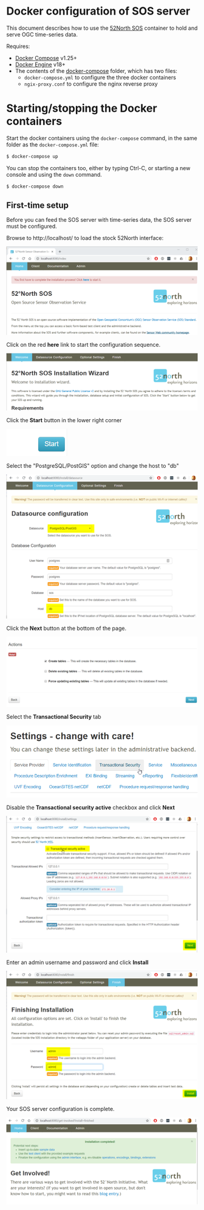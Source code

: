 ﻿# Docker configuration of SOS server

This document describes how to use the [52North SOS](https://hub.docker.com/r/52north/sos/) container to hold and serve OGC time-series data.

Requires:
- [Docker Compose](https://docs.docker.com/compose/install/) v1.25+
- [Docker Engine](https://docs.docker.com/install/) v18+
- The contents of the [docker-compose](./docker-compose) folder, which has two files:
  - `docker-compose.yml` to configure the three docker containers
  - `ngix-proxy.conf` to configure the nginx reverse proxy

# Starting/stopping the Docker containers

Start the docker containers using the `docker-compose` command, in the same folder as the `docker-compose.yml` file:

```sh
$ docker-compose up
```

You can stop the containers too, either by typing Ctrl-C, or starting a new console and using the `down` command.

```sh
$ docker-compose down
```

## First-time setup

Before you can feed the SOS server with time-series data, the SOS server must be configured.

Browse to http://localhost/ to load the stock 52North interface:

![Click Here To Start Installation](ClickHereToStartInstallation.png)

Click on the red **here** link to start the configuration sequence.

![Install Start Page](InstallStartPage.png)

Click the **Start** button in the lower right corner

![Start Button](StartButton.png)

Select the "PostgreSQL/PostGIS" option and change the host to "db"

![Select Data Source](SelectDataSource.png)

Click the **Next** button at the bottom of the page.

![Confirm Data Source Step](ConfirmDataSourceStep.png)

Select the **Transactional Security** tab

![Select Transactional Security Tab](SelectTransactionalSecurityTab.png)

Disable the **Transactional security active** checkbox and click **Next**

![Disable Transactional Checkbox](DisableTransactionalCheckbox.png)

Enter an admin username and password and click **Install**

![Finish Install](FinishInstall.png)

Your SOS server configuration is complete.

![Setup Completed](SetupCompleted.png)